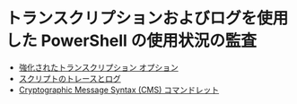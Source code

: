 # <a name="audit-powershell-usage-using-transcription-and-logging"></a>トランスクリプションおよびログを使用した PowerShell の使用状況の監査

- [強化されたトランスクリプション オプション](audit_transcript.md)
- [スクリプトのトレースとログ](audit_script.md)
- [Cryptographic Message Syntax (CMS) コマンドレット](audit_cms.md)
